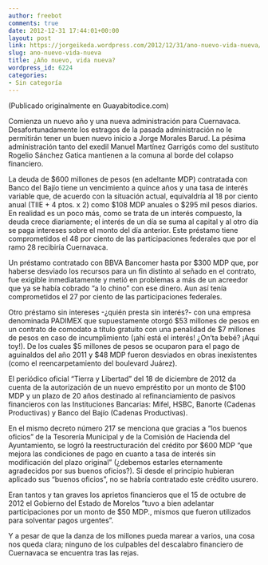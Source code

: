 ```yaml
---
author: freebot
comments: true
date: 2012-12-31 17:44:01+00:00
layout: post
link: https://jorgeikeda.wordpress.com/2012/12/31/ano-nuevo-vida-nueva/
slug: ano-nuevo-vida-nueva
title: ¿Año nuevo, vida nueva?
wordpress_id: 6224
categories:
- Sin categoría
---
```


(Publicado originalmente en Guayabitodice.com)

Comienza un nuevo año y una nueva administración para Cuernavaca. Desafortunadamente los estragos de la pasada administración no le permitirán tener un buen nuevo inicio a Jorge Morales Barud. La pésima administración tanto del exedil Manuel Martínez Garrigós como del sustituto Rogelio Sánchez Gatica mantienen a la comuna al borde del colapso financiero.

La deuda de $600 millones de pesos (en adeltante MDP) contratada con Banco del Bajío tiene un vencimiento a quince años y una tasa de interés variable que, de acuerdo con la situación actual, equivaldría al 18 por ciento anual (TIIE + 4 ptos. x 2) como $108 MDP anuales o $295 mil pesos diarios. En realidad es un poco más, como se trata de un interés compuesto, la deuda crece diariamente; el interés de un día se suma al capital y al otro día se paga intereses sobre el monto del día anterior. Este préstamo tiene comprometidos el 48 por ciento de las participaciones federales que por el ramo 28 recibiría Cuernavaca.

Un préstamo contratado con BBVA Bancomer hasta por $300 MDP que, por haberse desviado los recursos para un fin distinto al señado en el contrato, fue exigible inmediatamente y metió en problemas a más de un acreedor que ya se había cobrado “a lo chino” con ese dinero. Aun así tenía comprometidos el 27 por ciento de las participaciones federales.

Otro préstamo sin intereses -¿quién presta sin interés?- con una empresa denominada PADIMEX que supuestamente otorgó $53 millones de pesos en un contrato de comodato a título gratuito con una penalidad de $7 millones de pesos en caso de incumplimiento (¡ahí está el interés! ¿On’ta bebé? ¡Aquí toy!). De los cuales $5 millones de pesos se ocuparon para el pago de aguinaldos del año 2011 y $48 MDP fueron desviados en obras inexistentes (como el reencarpetamiento del boulevard Juárez).

El periódico oficial “Tierra y Libertad” del 18 de diciembre de 2012 da cuenta de la autorización de un nuevo empréstito por un monto de $100 MDP y un plazo de 20 años destinado al refinanciamiento de pasivos financieros con las Instituciones Bancarias: Mifel, HSBC, Banorte (Cadenas Productivas) y Banco del Bajío (Cadenas Productivas).

En el mismo decreto número 217 se menciona que gracias a “los buenos oficios” de la Tesorería Municipal y de la Comisión de Hacienda del Ayuntamiento, se logró la reestructuración del crédito por $600 MDP “que mejora las condiciones de pago en cuanto a tasa de interés sin modificación del plazo original” (¿debemos estarles eternamente agradecidos por sus buenos oficios?). Si desde el principio hubieran aplicado sus “buenos oficios”, no se habría contratado este crédito usurero.

Eran tantos y tan graves los aprietos financieros que el 15 de octubre de 2012 el Gobierno del Estado de Morelos ”tuvo a bien adelantar participaciones por un monto de $50 MDP., mismos que fueron utilizados para solventar pagos urgentes”.

Y a pesar de que la danza de los millones pueda marear a varios, una cosa nos queda clara; ninguno de los culpables del descalabro financiero de Cuernavaca se encuentra tras las rejas.
